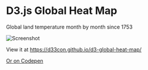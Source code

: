 # D3.js Global Heat Map

Global land temperature month by month since 1753

![Screenshot](http://res.cloudinary.com/dyqqt0ksz/image/upload/v1503894122/heat-map_xfuift.png)

View it at https://d33con.github.io/d3-global-heat-map/

[Or on Codepen](http://codepen.io/d33con/pen/ZOrBPK)
